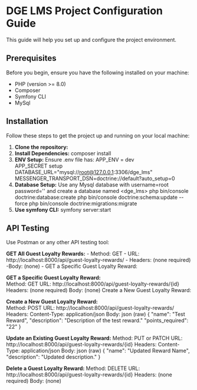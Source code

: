 # DGE LMS Project Configuration Guide

 This guide will help you set up and configure the project environment.

## Prerequisites

Before you begin, ensure you have the following installed on your machine:

- PHP (version >= 8.0)
- Composer
- Symfony CLI
- MySql

## Installation

Follow these steps to get the project up and running on your local machine:

1. **Clone the repository:**
2. **Install Dependencies:** composer install
3. **ENV Setup:** 
Ensure .env file has: APP_ENV = dev  
                      APP_SECRET setup
                      DATABASE_URL="mysql://root@127.0.0.1:3306/dge_lms"
                      MESSENGER_TRANSPORT_DSN=doctrine://default?auto_setup=0
4. **Database Setup:** Use any Mysql database with username=root password='' and create a database named <dge_lms>
                       php bin/console doctrine:database:create
                       php bin/console doctrine:schema:update --force
                       php bin/console doctrine:migrations:migrate
5. **Use symfony CLI:** symfony server:start


## API Testing

Use Postman or any other API testing tool: 

  **GET All Guest Loyalty Rewards:**
    - Method: GET
    - URL: http://localhost:8000/api/guest-loyalty-rewards/
    - Headers: (none required)
     -Body: (none)
    - GET a Specific Guest Loyalty Reward:
     
  **GET a Specific Guest Loyalty Reward:**  
     Method: GET
     URL: http://localhost:8000/api/guest-loyalty-rewards/{id}
     Headers: (none required)
     Body: (none)
     Create a New Guest Loyalty Reward:

  **Create a New Guest Loyalty Reward:**   
     Method: POST
     URL: http://localhost:8000/api/guest-loyalty-rewards/
     Headers: Content-Type: application/json
     Body:
     json (raw)
     {
         "name": "Test Reward",
         "description": "Description of the test reward."
         "points_required": "22" 
     }

   **Update an Existing Guest Loyalty Reward:**
     Method: PUT or PATCH
     URL: http://localhost:8000/api/guest-loyalty-rewards/{id}
     Headers: Content-Type: application/json
     Body:
     json (raw)
     {
         "name": "Updated Reward Name",
         "description": "Updated description."
     }

   **Delete a Guest Loyalty Reward:**
     Method: DELETE
     URL: http://localhost:8000/api/guest-loyalty-rewards/{id}
     Headers: (none required)
     Body: (none)
      
